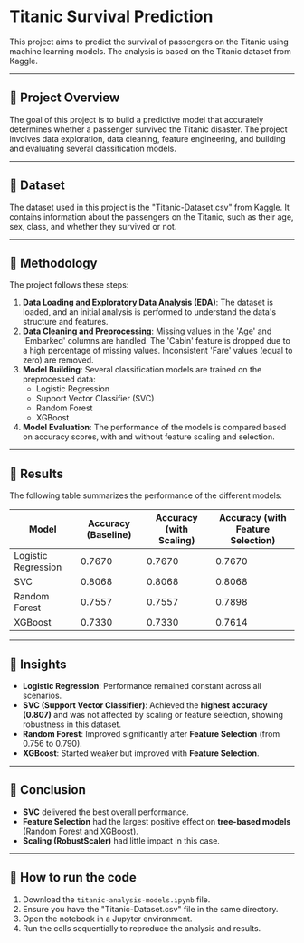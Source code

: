 # Titanic Survival Prediction

This project aims to predict the survival of passengers on the Titanic using machine learning models. The analysis is based on the Titanic dataset from Kaggle.

---

## 🔹 Project Overview

The goal of this project is to build a predictive model that accurately determines whether a passenger survived the Titanic disaster. The project involves data exploration, data cleaning, feature engineering, and building and evaluating several classification models.

---

## 🔹 Dataset

The dataset used in this project is the "Titanic-Dataset.csv" from Kaggle. It contains information about the passengers on the Titanic, such as their age, sex, class, and whether they survived or not.

---

## 🔹 Methodology

The project follows these steps:
1.  **Data Loading and Exploratory Data Analysis (EDA)**: The dataset is loaded, and an initial analysis is performed to understand the data's structure and features.
2.  **Data Cleaning and Preprocessing**: Missing values in the 'Age' and 'Embarked' columns are handled. The 'Cabin' feature is dropped due to a high percentage of missing values. Inconsistent 'Fare' values (equal to zero) are removed.
3.  **Model Building**: Several classification models are trained on the preprocessed data:
    * Logistic Regression
    * Support Vector Classifier (SVC)
    * Random Forest
    * XGBoost
4.  **Model Evaluation**: The performance of the models is compared based on accuracy scores, with and without feature scaling and selection.

---

## 🔹 Results

The following table summarizes the performance of the different models:

| Model               | Accuracy (Baseline) | Accuracy (with Scaling) | Accuracy (with Feature Selection) |
| ------------------- | ------------------- | ----------------------- | --------------------------------- |
| Logistic Regression | 0.7670              | 0.7670                  | 0.7670                            |
| SVC                 | 0.8068              | 0.8068                  | 0.8068                            |
| Random Forest       | 0.7557              | 0.7557                  | 0.7898                            |
| XGBoost             | 0.7330              | 0.7330                  | 0.7614                            |

---

## 🔹 Insights

* **Logistic Regression**: Performance remained constant across all scenarios.
* **SVC (Support Vector Classifier)**: Achieved the **highest accuracy (0.807)** and was not affected by scaling or feature selection, showing robustness in this dataset.
* **Random Forest**: Improved significantly after **Feature Selection** (from 0.756 to 0.790).
* **XGBoost**: Started weaker but improved with **Feature Selection**.

---

## 🔹 Conclusion

* **SVC** delivered the best overall performance.
* **Feature Selection** had the largest positive effect on **tree-based models** (Random Forest and XGBoost).
* **Scaling (RobustScaler)** had little impact in this case.

---

## 🔹 How to run the code

1.  Download the `titanic-analysis-models.ipynb` file.
2.  Ensure you have the "Titanic-Dataset.csv" file in the same directory.
3.  Open the notebook in a Jupyter environment.
4.  Run the cells sequentially to reproduce the analysis and results.
